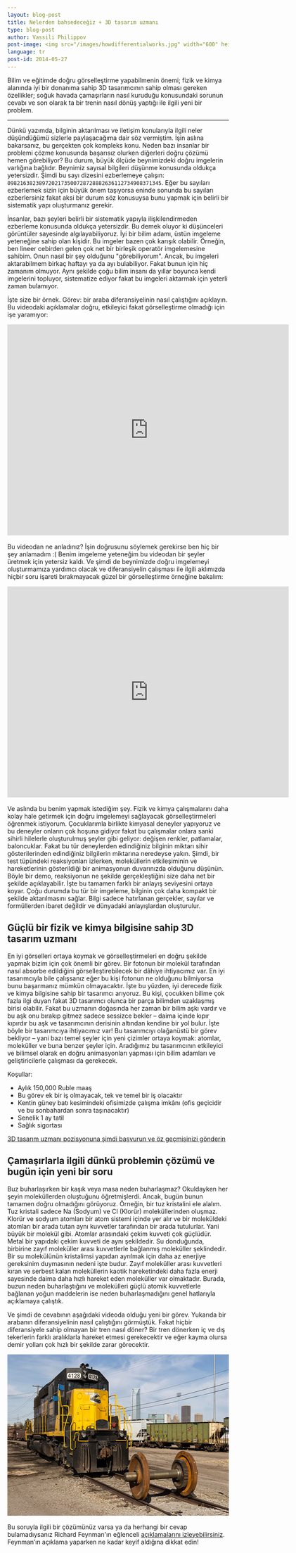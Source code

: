 ```yaml
---
layout: blog-post
title: Nelerden bahsedeceğiz + 3D tasarım uzmanı
type: blog-post
author: Vassili Philippov
post-image: <img src="/images/howdifferentialworks.jpg" width="600" height="400" alt="How differential works">
language: tr
post-id: 2014-05-27
---
```

Bilim ve eğitimde doğru görselleştirme yapabilmenin önemi; fizik ve kimya alanında iyi bir donanıma sahip 3D tasarımcının sahip olması gereken özellikler; soğuk havada çamaşırların nasıl kuruduğu konusundaki sorunun cevabı ve son olarak ta bir trenin nasıl dönüş yaptığı ile ilgili yeni bir problem.
<!-- more -->

---

Dünkü yazımda, bilginin aktarılması ve iletişim konularıyla ilgili neler düşündüğümü sizlerle paylaşacağıma dair söz vermiştim. İşin aslına bakarsanız, bu gerçekten çok kompleks konu. Neden bazı insanlar bir problemi çözme konusunda başarısız olurken diğerleri doğru çözümü hemen görebiliyor? Bu durum, büyük ölçüde beynimizdeki doğru imgelerin varlığına bağlıdır. Beynimiz sayısal bilgileri düşünme konusunda oldukça yetersizdir.
Şimdi bu sayı dizesini ezberlemeye çalışın: <code>0982163823897202173500728728882636112734908371345</code>.
Eğer bu sayıları ezberlemek sizin için büyük önem taşıyorsa eninde sonunda bu sayıları ezberlersiniz fakat aksi bir durum söz konusuysa bunu yapmak için belirli bir sistematik yapı oluşturmanız gerekir.

İnsanlar, bazı şeyleri belirli bir sistematik yapıyla ilişkilendirmeden ezberleme konusunda oldukça yetersizdir. Bu demek oluyor ki düşünceleri görüntüler sayesinde algılayabiliyoruz.
İyi bir bilim adamı, üstün imgeleme yeteneğine sahip olan kişidir. Bu imgeler bazen çok karışık olabilir.
Örneğin, ben lineer cebirden gelen çok net bir birleşik operatör imgelemesine sahibim. Onun nasıl bir şey olduğunu "görebiliyorum".
Ancak, bu imgeleri aktarabilmem birkaç haftayı ya da ayı bulabiliyor. 
Fakat bunun için hiç zamanım olmuyor. Aynı şekilde çoğu bilim insanı da yıllar boyunca kendi imgelerini topluyor, sistematize ediyor fakat bu imgeleri aktarmak için yeterli zaman bulamıyor.

İşte size bir örnek. Görev: bir araba diferansiyelinin nasıl çalıştığını açıklayın. Bu videodaki açıklamalar doğru, etkileyici fakat görselleştirme olmadığı için işe yaramıyor:

<iframe width="640" height="480" src="http://www.youtube.com/embed/lN_xGRt_vVY?rel=0" frameborder="0" allowfullscreen></iframe>
<br/>

Bu videodan ne anladınız? İşin doğrusunu söylemek gerekirse ben hiç bir şey anlamadım :( Benim imgeleme yeteneğim bu videodan bir şeyler üretmek için yetersiz kaldı.
Ve şimdi de beynimizde doğru imgelemeyi oluşturmamıza yardımcı olacak ve diferansiyelin çalışması ile ilgili aklımızda hiçbir soru işareti bırakmayacak güzel bir görselleştirme örneğine bakalım:

<iframe width="640" height="480" src="http://www.youtube.com/embed/yYAw79386WI?rel=0&start=200" frameborder="0" allowfullscreen></iframe>
<br/>

Ve aslında bu benim yapmak istediğim şey. Fizik ve kimya çalışmalarını daha kolay hale getirmek için doğru imgelemeyi sağlayacak görselleştirmeleri öğrenmek istiyorum.
Çocuklarımla birlikte kimyasal deneyler yapıyoruz ve bu deneyler onların çok hoşuna gidiyor fakat bu çalışmalar onlara sanki sihirli hilelerle oluşturulmuş şeyler gibi geliyor: değişen renkler, patlamalar, baloncuklar. Fakat bu tür deneylerden edindiğiniz bilginin miktarı sihir gösterilerinden edindiğiniz bilgilerin miktarına neredeyse yakın. Şimdi, bir test tüpündeki reaksiyonları izlerken, moleküllerin etkileşiminin ve hareketlerinin gösterildiği bir animasyonun duvarınızda olduğunu düşünün.
Böyle bir demo, reaksiyonun ne şekilde gerçekleştiğini size daha net bir şekilde açıklayabilir. İşte bu tamamen farklı  bir anlayış seviyesini ortaya koyar. Çoğu durumda bu tür bir imgeleme, bilginin çok daha kompakt bir şekilde aktarılmasını sağlar. 
Bilgi sadece hatırlanan gerçekler, sayılar ve formüllerden ibaret değildir ve dünyadaki anlayışlardan oluşturulur.

## Güçlü bir fizik ve kimya bilgisine sahip 3D tasarım uzmanı

En iyi görselleri ortaya koymak ve görselleştirmeleri en doğru şekilde yapmak bizim için çok önemli bir görev. Bir fotonun bir molekül tarafından nasıl absorbe edildiğini görselleştirebilecek bir dâhiye ihtiyacımız var. En iyi tasarımcıyla bile çalışsanız eğer bu kişi fotonun ne olduğunu bilmiyorsa bunu başarmanız mümkün olmayacaktır. İşte bu yüzden, iyi derecede fizik ve kimya bilgisine sahip bir tasarımcı arıyoruz.
Bu kişi, çocukken bilime çok fazla ilgi duyan fakat 3D tasarımcı olunca bir parça bilimden uzaklaşmış birisi olabilir. 
Fakat bu uzmanın doğasında her zaman bir bilim aşkı vardır ve bu aşk onu bırakıp gitmez sadece sessizce bekler – daima içinde kıpır kıpırdır bu aşk ve tasarımcının derisinin altından kendine bir yol bulur.
İşte böyle bir tasarımcıya ihtiyacımız var! Bu tasarımcıyı olağanüstü bir görev bekliyor – yani bazı temel şeyler için yeni çizimler ortaya koymak: atomlar, moleküller ve buna benzer şeyler için. Aradığımız bu tasarımcının etkileyici ve bilimsel olarak en doğru animasyonları yapması için bilim adamları ve geliştiricilerle çalışması da gerekecek.

Koşullar:

* Aylık 150,000 Ruble maaş
* Bu görev ek bir iş olmayacak, tek ve temel bir iş olacaktır
* Kentin güney batı kesimindeki ofisimizde çalışma imkânı (ofis geçicidir ve bu sonbahardan sonra taşınacaktır)
* Senelik 1 ay tatil
* Sağlık sigortası

<a class="btn btn-primary btn-lg active" href="http://www.it-dominanta.ru/ru/resume_applications/new?vacancy_id=325" role="button">3D tasarım uzmanı pozisyonuna şimdi başvurun ve öz geçmişinizi gönderin</a>

## Çamaşırlarla ilgili dünkü problemin çözümü ve bugün için yeni bir soru

Buz buharlaşırken bir kaşık veya masa neden buharlaşmaz? Okuldayken her şeyin moleküllerden oluştuğunu öğretmişlerdi.
Ancak, bugün bunun tamamen doğru olmadığını görüyoruz. Örneğin, bir tuz kristalini ele alalım. Tuz kristali sadece Na (Sodyum) ve Cl (Klorür) moleküllerinden oluşmaz.
Klorür ve sodyum atomları bir atom sistemi içinde yer alır ve bir moleküldeki atomları bir arada tutan aynı kuvvetler tarafından bir arada tutulurlar.
Yani büyük bir molekül gibi. Atomlar arasındaki çekim kuvveti çok güçlüdür. Metal bir yapıdaki çekim kuvveti de aynı şekildedir.
Su donduğunda, birbirine zayıf moleküller arası kuvvetlerle bağlanmış moleküller şeklindedir. Bir su molekülünün kristalimsi yapıdan ayrılmak için daha az enerjiye gereksinim duymasının nedeni işte budur. Zayıf moleküller arası kuvvetleri kıran ve serbest kalan moleküllerin kaotik hareketindeki daha fazla enerji sayesinde daima daha hızlı hareket eden moleküller var olmaktadır. Burada, buzun neden buharlaştığını ve molekülleri güçlü atomik kuvvetlerle bağlanan yoğun maddelerin ise neden buharlaşmadığını genel hatlarıyla açıklamaya çalıştık.

Ve şimdi de cevabının aşağıdaki videoda olduğu yeni bir görev. Yukarıda bir arabanın diferansiyelinin nasıl çalıştığını görmüştük.
Fakat hiçbir diferansiyele sahip olmayan bir tren nasıl döner? Bir tren dönerken iç ve dış tekerlerin farklı aralıklarla hareket etmesi gerekecektir ve eğer kayma olursa demir yolları çok hızlı bir şekilde zarar görecektir. 

<a href="https://www.flickr.com/photos/katsrcool/12573192603"><img src="/images/trainwheels.jpg" width="600" height="367" alt="Tren tekerleri"></a>

Bu soruyla ilgili bir çözümünüz varsa ya da herhangi bir cevap bulamadıysanız Richard Feynman'ın eğlenceli <a href="http://www.youtube.com/watch?v=y7h4OtFDnYE">açıklamalarını izleyebilirsiniz</a>. Feynman’ın açıklama yaparken ne kadar keyif aldığına dikkat edin!